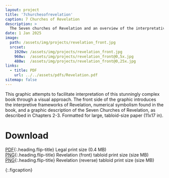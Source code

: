 ```yaml
---
layout: project
title: '7churchesofrevelation'
caption: 7 Churches of Revelation
description: >
  The Seven churches of Revelation and an overview of the interpretative frameworks for understanding the book of Revelation.
date: 1 Jan 2025
image: 
  path: /assets/img/projects/revelation_front.jpg
  srcset: 
    1920w: /assets/img/projects/revelation_front.jpg
    960w:  /assets/img/projects/revelation_front@0,5x.jpg
    480w:  /assets/img/projects/revelation_front@0,25x.jpg
links:
  - title: PDF
    url: ../../assets/pdfs/Revelation.pdf
sitemap: false
---
```


This graphic attempts to facilitate interpretation of this stunningly complex book through a visual approach. The front side of the graphic introduces the interpretive frameworks of Revelation, numerical symbolism found in the book, and a graphic description of the Seven Churches of Revelation, as described in Chapters 2-3. Formatted for large, tabloid-size paper (11x17 in).

# Download
[PDF](../assets/pdfs/Revelation.pdf){:.heading.flip-title} <span class="icon-file-pdf"></span> Legal print size (0.4 MB)  
[PNG](../assets/img/projects/revelation_front.png){:.heading.flip-title} <span class="icon-file-picture"></span> Revelation (front) tabloid print size (size MB)  
[PNG](../assets/img/projects/revelation_reverse.png){:.heading.flip-title} <span class="icon-file-picture"></span> Revelation (reverse) tabloid print size (size MB)

{:.figcaption}
